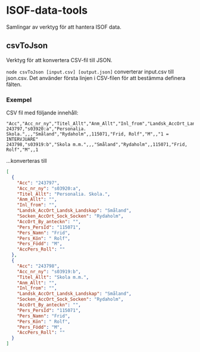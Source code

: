 # ISOF-data-tools

Samlingar av verktyg för att hantera ISOF data.

## csvToJson
Verktyg för att konvertera CSV-fil till JSON.

`node csvToJson [input.csv] [output.json]` converterar input.csv till json.csv. Det använder första linjen i CSV-filen för att bestämma definera fälten.

### Exempel
CSV fil med följande innehåll:
```csv
"Acc","Acc_nr_ny","Titel_Allt","Anm_Allt","Inl_from","Landsk_AccOrt_Landsk_Landskap","Socken_AccOrt_Sock_Socken","AccOrt_By_anteckn","Pers_PersId","Pers_Namn","Pers_Kön","Pers_Född","AccPers_Roll"
243797,"s03920:a","Personalia. Skola.",,,"Småland","Rydaholm",,115071,"Frid, Rolf","M",,"1 = INTERVJUARE"
243798,"s03919:b","Skola m.m.",,,"Småland","Rydaholm",,115071,"Frid, Rolf","M",,1
```

...konverteras till

```json
[
  {
    "Acc": "243797",
    "Acc_nr_ny": "s03920:a",
    "Titel_Allt": "Personalia. Skola.",
    "Anm_Allt": "",
    "Inl_from": "",
    "Landsk_AccOrt_Landsk_Landskap": "Småland",
    "Socken_AccOrt_Sock_Socken": "Rydaholm",
    "AccOrt_By_anteckn": "",
    "Pers_PersId": "115071",
    "Pers_Namn": "Frid",
    "Pers_Kön": " Rolf",
    "Pers_Född": "M",
    "AccPers_Roll": ""
  },
  {
    "Acc": "243798",
    "Acc_nr_ny": "s03919:b",
    "Titel_Allt": "Skola m.m.",
    "Anm_Allt": "",
    "Inl_from": "",
    "Landsk_AccOrt_Landsk_Landskap": "Småland",
    "Socken_AccOrt_Sock_Socken": "Rydaholm",
    "AccOrt_By_anteckn": "",
    "Pers_PersId": "115071",
    "Pers_Namn": "Frid",
    "Pers_Kön": " Rolf",
    "Pers_Född": "M",
    "AccPers_Roll": ""
  }
]
```
